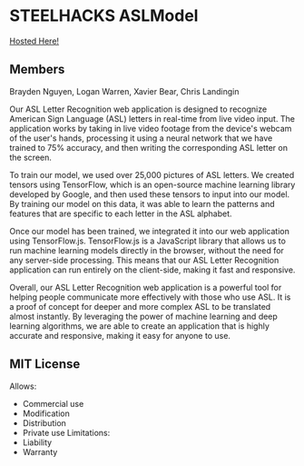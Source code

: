 # STEELHACKS ASLModel 
[Hosted Here!](vaxier8.github.io)


## Members

Brayden Nguyen, Logan Warren, Xavier Bear, Chris Landingin


Our ASL Letter Recognition web application is designed to recognize American Sign Language (ASL) letters in real-time from live video input. The application works by taking in live video footage from the device's webcam of the user's hands, processing it using a neural network that we have trained to 75% accuracy, and then writing the corresponding ASL letter on the screen.


To train our model, we used over 25,000 pictures of ASL letters. We created tensors using TensorFlow, which is an open-source machine learning library developed by Google, and then used these tensors to input into our model. By training our model on this data, it was able to learn the patterns and features that are specific to each letter in the ASL alphabet.


Once our model has been trained, we integrated it into our web application using TensorFlow.js. TensorFlow.js is a JavaScript library that allows us to run machine learning models directly in the browser, without the need for any server-side processing. This means that our ASL Letter Recognition application can run entirely on the client-side, making it fast and responsive.


Overall, our ASL Letter Recognition web application is a powerful tool for helping people communicate more effectively with those who use ASL. It is a proof of concept for deeper and more complex ASL to be translated almost instantly. By leveraging the power of machine learning and deep learning algorithms, we are able to create an application that is highly accurate and responsive, making it easy for anyone to use.


## MIT License
Allows:
- Commercial use
- Modification
- Distribution
- Private use
Limitations:
- Liability
- Warranty

